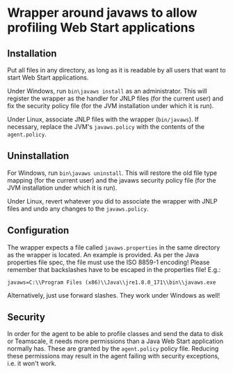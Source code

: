 # Wrapper around javaws to allow profiling Web Start applications

## Installation

Put all files in any directory, as long as it is readable by all users that want to start
Web Start applications.

Under Windows, run `bin\javaws install` as an administrator. This will register the wrapper as the handler for JNLP files
(for the current user) and fix the security policy file (for the JVM installation under which it is run).

Under Linux, associate JNLP files with the wrapper (`bin/javaws`). If necessary, replace the JVM's `javaws.policy`
with the contents of the `agent.policy`.

## Uninstallation

For Windows, run `bin\javaws uninstall`. This will restore the old file type mapping (for the current user)
and the javaws security policy file (for the JVM installation under which it is run).

Under Linux, revert whatever you did to associate the wrapper with JNLP files and undo any changes to the `javaws.policy`.

## Configuration

The wrapper expects a file called `javaws.properties` in the same directory as the wrapper is located.
An example is provided. As per the Java properties file spec, the file must use the ISO 8859-1 encoding!
Please remember that backslashes have to be escaped in the properties file! E.g.:

    javaws=C:\\Program Files (x86)\\Java\\jre1.8.0_171\\bin\\javaws.exe

Alternatively, just use forward slashes. They work under Windows as well!

## Security

In order for the agent to be able to profile classes and send the data to disk or Teamscale, it needs
more permissions than a Java Web Start application normally has. These are granted by the `agent.policy`
policy file. Reducing these permissions may result in the agent failing with security exceptions, i.e.
it won't work.

